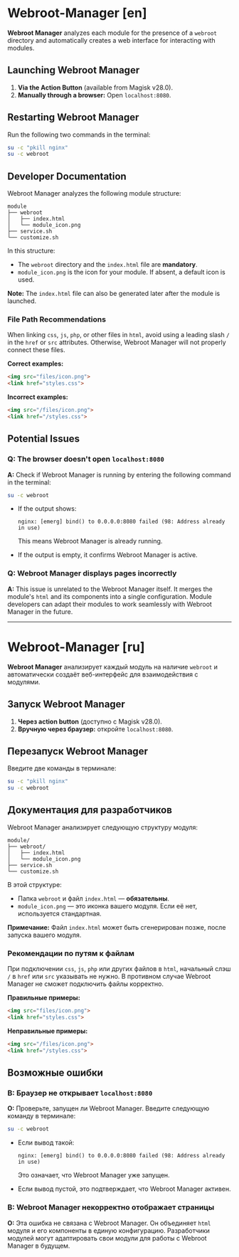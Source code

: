 # Webroot-Manager [en] 

**Webroot Manager** analyzes each module for the presence of a `webroot` directory and automatically creates a web interface for interacting with modules.  

## Launching Webroot Manager  
1. **Via the Action Button** (available from Magisk v28.0).  
2. **Manually through a browser:** Open `localhost:8080`.  

## Restarting Webroot Manager  
Run the following two commands in the terminal:  

```bash
su -c "pkill nginx"  
su -c webroot  
```

## Developer Documentation  
Webroot Manager analyzes the following module structure:  

```
module
├── webroot
│   ├── index.html
│   └── module_icon.png
├── service.sh
└── customize.sh
```

In this structure:  
- The `webroot` directory and the `index.html` file are **mandatory**.  
- `module_icon.png` is the icon for your module. If absent, a default icon is used.  

**Note:** The `index.html` file can also be generated later after the module is launched.  

### File Path Recommendations  
When linking `css`, `js`, `php`, or other files in `html`, avoid using a leading slash `/` in the `href` or `src` attributes. Otherwise, Webroot Manager will not properly connect these files.  

**Correct examples:**  
```html
<img src="files/icon.png">  
<link href="styles.css">
```  

**Incorrect examples:**  
```html
<img src="/files/icon.png">  
<link href="/styles.css">
```  

## Potential Issues  

### **Q: The browser doesn't open `localhost:8080`**  
**A:** Check if Webroot Manager is running by entering the following command in the terminal:  
```bash
su -c webroot
```  

- If the output shows:  
  ```
  nginx: [emerg] bind() to 0.0.0.0:8080 failed (98: Address already in use)
  ```
  This means Webroot Manager is already running.  

- If the output is empty, it confirms Webroot Manager is active.  

### **Q: Webroot Manager displays pages incorrectly**  
**A:** This issue is unrelated to the Webroot Manager itself. It merges the module's `html` and its components into a single configuration. Module developers can adapt their modules to work seamlessly with Webroot Manager in the future.  

------------------------

# Webroot-Manager [ru] 

**Webroot Manager** анализирует каждый модуль на наличие `webroot` и автоматически создаёт веб-интерфейс для взаимодействия с модулями.  

## Запуск Webroot Manager  
1. **Через action button** (доступно с Magisk v28.0).  
2. **Вручную через браузер:** откройте `localhost:8080`.  

## Перезапуск Webroot Manager  
Введите две команды в терминале:  

```bash
su -c "pkill nginx"  
su -c webroot  
```  

## Документация для разработчиков  
Webroot Manager анализирует следующую структуру модуля:  

```
module/
├── webroot/
│   ├── index.html
│   └── module_icon.png
├── service.sh
└── customize.sh
```

В этой структуре:  
- Папка `webroot` и файл `index.html` — **обязательны**.  
- `module_icon.png` — это иконка вашего модуля. Если её нет, используется стандартная.  

**Примечание:** Файл `index.html` может быть сгенерирован позже, после запуска вашего модуля.  

### Рекомендации по путям к файлам  
При подключении `css`, `js`, `php` или других файлов в `html`, начальный слэш `/` в `href` или `src` указывать не нужно. В противном случае Webroot Manager не сможет подключить файлы корректно.  

**Правильные примеры:**  
```html
<img src="files/icon.png">  
<link href="styles.css">
```  

**Неправильные примеры:**  
```html
<img src="/files/icon.png">  
<link href="/styles.css">
```  

## Возможные ошибки  

### **В: Браузер не открывает `localhost:8080`**  
**О:** Проверьте, запущен ли Webroot Manager. Введите следующую команду в терминале:  
```bash
su -c webroot
```  

- Если вывод такой:  
  ```
  nginx: [emerg] bind() to 0.0.0.0:8080 failed (98: Address already in use)
  ```
  Это означает, что Webroot Manager уже запущен.  

- Если вывод пустой, это подтверждает, что Webroot Manager активен.  

### **В: Webroot Manager некорректно отображает страницы**  
**О:** Эта ошибка не связана с Webroot Manager. Он объединяет `html` модуля и его компоненты в единую конфигурацию. Разработчики модулей могут адаптировать свои модули для работы с Webroot Manager в будущем.  
